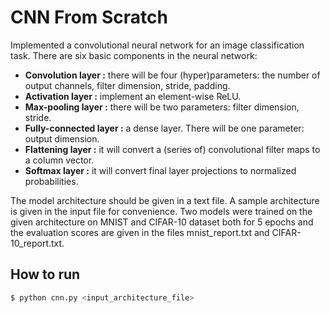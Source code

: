 # CNN From Scratch

Implemented a convolutional neural network for an image
classification task. There are six basic components in the neural network:

- **Convolution layer :** there will be four (hyper)parameters: the number of output channels,
  filter dimension, stride, padding.
- **Activation layer :** implement an element-wise ReLU.
- **Max-pooling layer :** there will be two parameters: filter dimension, stride.
- **Fully-connected layer :** a dense layer. There will be one parameter: output dimension.
- **Flattening layer :** it will convert a (series of) convolutional filter maps to a column vector.
- **Softmax layer :** it will convert final layer projections to normalized probabilities.

The model architecture should be given in a text file. A sample architecture is given in the input file for convenience. Two models were trained on the given architecture  on MNIST and CIFAR-10 dataset both for 5 epochs and the evaluation scores are given in the files mnist_report.txt and CIFAR-10_report.txt.

## How to run

```bash
$ python cnn.py <input_architecture_file>
```


